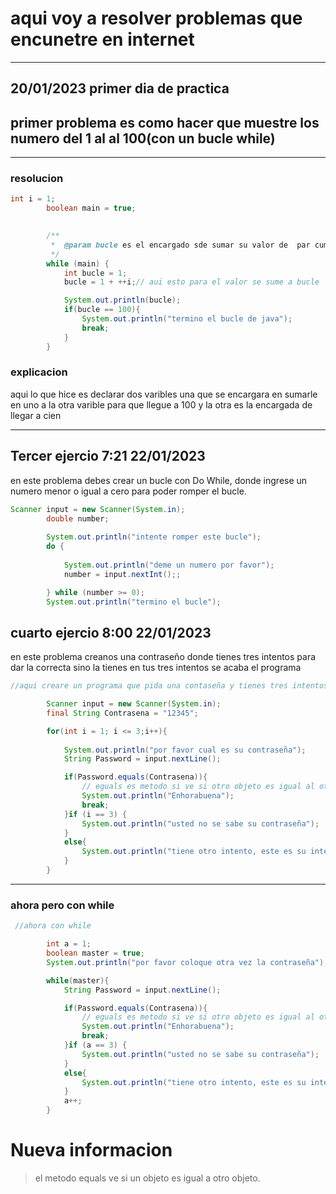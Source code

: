 # aqui voy a resolver problemas que encunetre en internet
___
## 20/01/2023 primer dia de practica

## primer problema es como hacer que muestre los numero del 1 al al 100(con un bucle while)
___
### resolucion 
```java
int i = 1;
        boolean main = true;
        

        /**
         *  @param bucle es el encargado sde sumar su valor de  par cumplir la condicion 
         */
        while (main) {
            int bucle = 1;
            bucle = 1 + ++i;// aui esto para el valor se sume a bucle

            System.out.println(bucle);
            if(bucle == 100){
                System.out.println("termino el bucle de java");
                break;
            }
        }
```
### explicacion
aqui lo que hice es declarar dos varibles una que se encargara en sumarle en uno a la otra varible para que llegue a 100 y la otra es la encargada de llegar a cien 
___
## Tercer ejercio 7:21 22/01/2023

en este problema debes crear un bucle con Do While, donde ingrese un numero menor o igual a cero para poder romper el bucle.
```java
Scanner input = new Scanner(System.in);
        double number;
        
        System.out.println("intente romper este bucle");
        do {
            
            System.out.println("deme un numero por favor");
            number = input.nextInt();;

        } while (number >= 0);
        System.out.println("termino el bucle");
```
## cuarto ejercio 8:00 22/01/2023

en este problema creanos una contraseño donde tienes tres intentos para dar la correcta sino la tienes en tus tres intentos se acaba el programa

```java
//aqui creare un programa que pida una contaseña y tienes tres intentos

        Scanner input = new Scanner(System.in);
        final String Contrasena = "12345";

        for(int i = 1; i <= 3;i++){
            
            System.out.println("por favor cual es su contraseña");
            String Password = input.nextLine();

            if(Password.equals(Contrasena)){
                // eguals es metodo si ve si otro objeto es igual al otro
                System.out.println("Enhorabuena");
                break;
            }if (i == 3) {
                System.out.println("usted no se sabe su contraseña");   
            } 
            else{
                System.out.println("tiene otro intento, este es su intento numero "+i);
            }
        }
```
___

### ahora pero con while 
```java
 //ahora con while 

        int a = 1;
        boolean master = true;
        System.out.println("por favor coloque otra vez la contraseña");

        while(master){
            String Password = input.nextLine();

            if(Password.equals(Contrasena)){
                // eguals es metodo si ve si otro objeto es igual al otro
                System.out.println("Enhorabuena");
                break;
            }if (a == 3) {
                System.out.println("usted no se sabe su contraseña");   
            } 
            else{
                System.out.println("tiene otro intento, este es su intento numero "+a);
            }
            a++;
        }
```

# Nueva informacion

> el metodo equals ve si un objeto es igual a otro objeto.